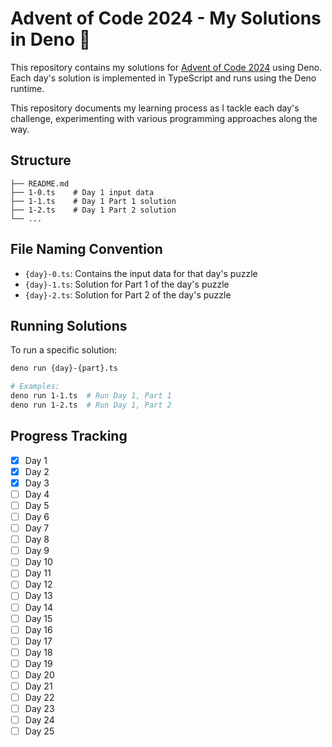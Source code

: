 # Advent of Code 2024 - My Solutions in Deno 🦕
This repository contains my solutions for [Advent of Code 2024](https://adventofcode.com/2024) using Deno. Each day's solution is implemented in TypeScript and runs using the Deno runtime.

This repository documents my learning process as I tackle each day's challenge, experimenting with various programming approaches along the way.

## Structure

```
├── README.md
├── 1-0.ts    # Day 1 input data
├── 1-1.ts    # Day 1 Part 1 solution
├── 1-2.ts    # Day 1 Part 2 solution
└── ...
```

## File Naming Convention
- `{day}-0.ts`: Contains the input data for that day's puzzle
- `{day}-1.ts`: Solution for Part 1 of the day's puzzle
- `{day}-2.ts`: Solution for Part 2 of the day's puzzle

## Running Solutions

To run a specific solution:
```bash
deno run {day}-{part}.ts

# Examples:
deno run 1-1.ts  # Run Day 1, Part 1
deno run 1-2.ts  # Run Day 1, Part 2
```

## Progress Tracking

- [x] Day 1
- [x] Day 2
- [x] Day 3
- [ ] Day 4
- [ ] Day 5
- [ ] Day 6
- [ ] Day 7
- [ ] Day 8
- [ ] Day 9
- [ ] Day 10
- [ ] Day 11
- [ ] Day 12
- [ ] Day 13
- [ ] Day 14
- [ ] Day 15
- [ ] Day 16
- [ ] Day 17
- [ ] Day 18
- [ ] Day 19
- [ ] Day 20
- [ ] Day 21
- [ ] Day 22
- [ ] Day 23
- [ ] Day 24
- [ ] Day 25

